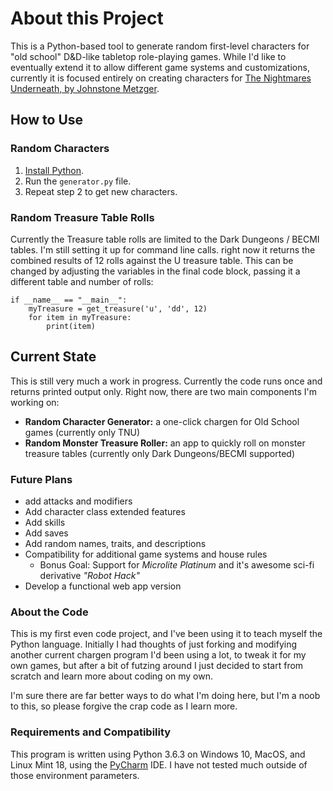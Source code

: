 # About this Project

This is a Python-based tool to generate random first-level characters for "old school" D&D-like tabletop role-playing games. While I'd like to eventually extend it to allow different game systems and customizations, currently it is focused entirely on creating characters for [The Nightmares Underneath, by Johnstone Metzger](http://www.drivethrurpg.com/product/195355/The-Nightmares-Underneath).

## How to Use

### Random Characters

1. [Install Python](https://www.python.org/downloads/).
2. Run the `generator.py` file.
3. Repeat step 2 to get new characters.

### Random Treasure Table Rolls

Currently the Treasure table rolls are limited to the Dark Dungeons / BECMI tables. I'm still setting it up for command line calls. right now it returns the combined results of 12 rolls against the U treasure table. This can be changed by adjusting the variables in the final code block, passing it a different table and number of rolls:

```
if __name__ == "__main__":
    myTreasure = get_treasure('u', 'dd', 12)
    for item in myTreasure:
        print(item)
```

## Current State

This is still very much a work in progress. Currently the code runs once and returns printed output only. Right now, there are two main components I'm working on:

* **Random Character Generator:** a one-click chargen for Old School games (currently only TNU)
* **Random Monster Treasure Roller:** an app to quickly roll on monster treasure tables (currently only Dark Dungeons/BECMI supported)

### Future Plans

* add attacks and modifiers
* Add character class extended features
* Add skills
* Add saves
* Add random names, traits, and descriptions
* Compatibility for additional game systems and house rules
    * Bonus Goal: Support for *Microlite Platinum* and it's awesome sci-fi derivative *"Robot Hack"*
* Develop a functional web app version

### About the Code

This is my first even code project, and I've been using it to teach myself the Python language. Initially I had thoughts of just forking and modifying another current chargen program I'd been using a lot, to tweak it for my own games, but after a bit of futzing around I just decided to start from scratch and learn more about coding on my own.

I'm sure there are far better ways to do what I'm doing here, but I'm a noob to this, so please forgive the crap code as I learn more.

### Requirements and Compatibility

This program is written using Python 3.6.3 on Windows 10, MacOS, and Linux Mint 18, using the [PyCharm](https://www.jetbrains.com/pycharm/download/) IDE. I have not tested much outside of those environment parameters.
